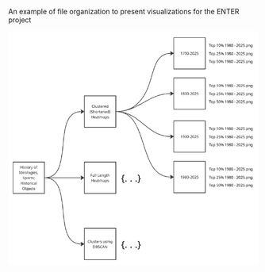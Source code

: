 

An example of file organization to present visualizations for the ENTER project 

![File Organization Diagram](https://github.com/EmoryHPC/practical-data-science/blob/main/file-organization/images/org1.png?raw=true)
